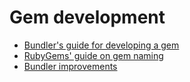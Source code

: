 # Gem development

- [Bundler's guide for developing a gem](http://bundler.io/guides/creating_gem.html)
- [RubyGems' guide on gem naming](http://guides.rubygems.org/name-your-gem/)
- [Bundler improvements](https://github.com/thisismydesign/bundler-improvements)
